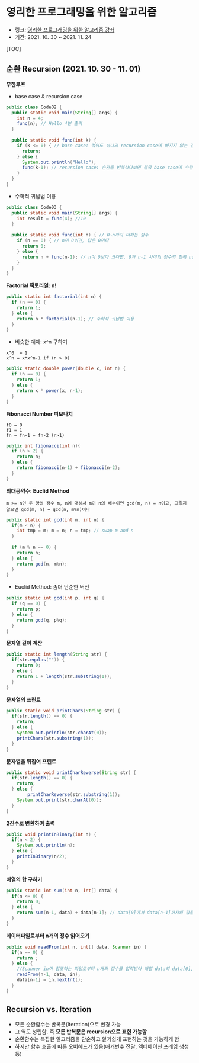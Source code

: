# 영리한 프로그래밍을 위한 알고리즘

- 링크: [영리한 프로그래밍을 위한 알고리즘 강좌](https://www.inflearn.com/course/%EC%95%8C%EA%B3%A0%EB%A6%AC%EC%A6%98-%EA%B0%95%EC%A2%8C)
- 기간: 2021. 10. 30 ~ 2021. 11. 24



[TOC]



## 순환 Recursion (2021. 10. 30 - 11. 01)

**무한루프**

- base case & recursion case

```java
public class Code02 {
  public static void main(String[] args) {
    int n = 4;
    func(n); // Hello 4번 출력
  }
  
  public static void func(int k) {
    if (k <= 0) { // base case: 적어도 하나의 recursion case에 빠지지 않는 경우가 존재해야 한다
      return;
    } else {
      System.out.println("Hello");
      func(k-1); // recursion case: 순환을 반복하다보면 결국 base case에 수렴해야 한다
    }
  }
}
```

- 수학적 귀납법 이용

```java
public class Code03 {
  public static void main(String[] args) {
    int result = func(4); //10
  }
  
  public static void func(int n) { // 0~n까지 더하는 함수
    if (n == 0) { // n이 0이면, 답은 0이다
      return 0;
    } else {
      return n + func(n-1); // n이 0보다 크다면, 0과 n-1 사이의 정수의 합에 n을 더해라. -> 수학적 귀납법 이용
    }
  }
}
```



**Factorial 팩토리얼: n!**

```java
public static int factorial(int n) {
  if (n == 0) {
    return 1;
  } else {
    return n * factorial(n-1); // 수학적 귀납법 이용
  }
}
```

- 비슷한 예제: x^n 구하기


```text 
x^0  = 1
x^n = x*x^n-1 if (n > 0)
```

```java
public static double power(double x, int n) {
  if (n == 0) {
    return 1;
  } else {
    return x * power(x, n-1);
  }
}
```



**Fibonacci Number 피보나치**

```text
f0 = 0
f1 = 1
fn = fn-1 + fn-2 (n>1)
```

```java
public int fibonacci(int n){
  if (n > 2) {
    return n;
  } else {
    return fibonacci(n-1) + fibonacci(n-2);
  }
}
```



**최대공약수: Euclid Method**

```text
m >= n인 두 양의 정수 m, n에 대해서 m이 n의 배수이면 gcd(m, n) = n이고, 그렇지 않으면 gcd(m, n) = gcd(n, m%n)이다
```

```java
public static int gcd(int m, int n) {
  if(m < n) {
    int tmp = m; m = n; n = tmp; // swap m and n
  }
  
  if (m % n == 0) {
    return n;
  } else {
    return gcd(n, m%n);
  }
}
```

- Euclid Method: 좀더 단순한 버전

```java
public static int gcd(int p, int q) {
  if (q == 0) {
    return p;
  } else {
    return gcd(q, p%q);
  }
}
```



**문자열 길이 계산**

```java
public static int length(String str) {
  if(str.equlas("")) {
    return 0;
  } else {
    return 1 + length(str.substring(1));
  }
}
```



**문자열의 프린트**

```java
public static void printChars(String str) {
  if(str.length() == 0) {
    return;
  } else {
    System.out.println(str.charAt(0));
    printChars(str.substring(1));
  }
}
```



**문자열을 뒤집어 프린트**

```java
public static void printCharReverse(String str) {
  if(str.length() == 0) {
    return;
  } else {
		printCharReverse(str.substring(1));
    System.out.print(str.charAt(0));
  }
}
```



**2진수로 변환하여 출력**

```java
public void printInBinary(int n) {
  if(n < 2) {
    System.out.println(n);
  } else {
    printInBinary(n/2);
  }
}
```



**배열의 합 구하기**

```java
public static int sum(int n, int[] data) {
  if(n <= 0) {
    return 0;
  } else {
    return sum(n-1, data) + data[n-1]; // data[0]에서 data[n-1]까지의 합을 구하여 반환
  }
}
```



**데이터파일로부터 n개의 정수 읽어오기**

```java
public void readFrom(int n, int[] data, Scanner in) {
  if(n == 0) {
    return ;
  } else { 
    //Scanner in이 참조하는 파일로부터 n개의 정수를 입력받아 배열 data의 data[0], ..., data[n-1]에 저장한다
    readFrom(n-1, data, in);
    data[n-1] = in.nextInt();
  }
}
```



## Recursion vs. Iteration

- 모든 순환함수는 반복문(Iteration)으로 변경 가능
- 그 역도 성립함. 즉 **모든 반복문은 recursion으로 표현 가능함**
- 순환함수는 복잡한 알고리즘을 단순하고 알기쉽게 표현하는 것을 가능하게 함
- 하지만 함수 호출에 따른 오버헤드가 있음(매개변수 전달, 액티베이션 프레임 생성 등)















